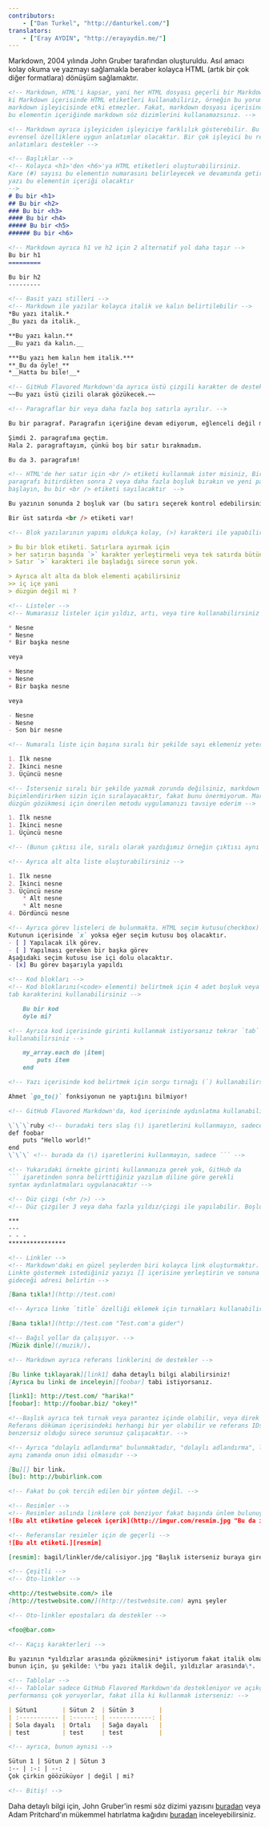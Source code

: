```yaml
---
contributors:
    - ["Dan Turkel", "http://danturkel.com/"]
translators:
    - ["Eray AYDIN", "http://erayaydin.me/"]
---
```


Markdown, 2004 yılında John Gruber tarafından oluşturuldu. Asıl amacı kolay okuma ve yazmayı sağlamakla beraber kolayca HTML (artık bir çok diğer formatlara) dönüşüm sağlamaktır.


```md
<!-- Markdown, HTML'i kapsar, yani her HTML dosyası geçerli bir Markdown dosyasıdır, bu demektir
ki Markdown içerisinde HTML etiketleri kullanabiliriz, örneğin bu yorum elementi, ve
markdown işleyicisinde etki etmezler. Fakat, markdown dosyası içerisinde HTML elementi oluşturursanız,
bu elementin içeriğinde markdown söz dizimlerini kullanamazsınız. -->

<!-- Markdown ayrıca işleyiciden işleyiciye farklılık gösterebilir. Bu rehberde
evrensel özelliklere uygun anlatımlar olacaktır. Bir çok işleyici bu rehberdeki
anlatımları destekler -->

<!-- Başlıklar -->
<!-- Kolayca <h1>'den <h6>'ya HTML etiketleri oluşturabilirsiniz.
Kare (#) sayısı bu elementin numarasını belirleyecek ve devamında getirdiğiniz
yazı bu elementin içeriği olacaktır
-->
# Bu bir <h1>
## Bu bir <h2>
### Bu bir <h3>
#### Bu bir <h4>
##### Bu bir <h5>
###### Bu bir <h6>

<!-- Markdown ayrıca h1 ve h2 için 2 alternatif yol daha taşır -->
Bu bir h1
=========

Bu bir h2
---------

<!-- Basit yazı stilleri -->
<!-- Markdown ile yazılar kolayca italik ve kalın belirtilebilir -->
*Bu yazı italik.*
_Bu yazı da italik._

**Bu yazı kalın.**
__Bu yazı da kalın.__

***Bu yazı hem kalın hem italik.***
**_Bu da öyle!_**
*__Hatta bu bile!__*

<!-- GitHub Flavored Markdown'da ayrıca üstü çizgili karakter de desteklenir: -->
~~Bu yazı üstü çizili olarak gözükecek.~~

<!-- Paragraflar bir veya daha fazla boş satırla ayrılır. -->

Bu bir paragraf. Paragrafın içeriğine devam ediyorum, eğlenceli değil mi?

Şimdi 2. paragrafıma geçtim.
Hala 2. paragraftayım, çünkü boş bir satır bırakmadım.

Bu da 3. paragrafım!

<!-- HTML'de her satır için <br /> etiketi kullanmak ister misiniz, Bir
paragrafı bitirdikten sonra 2 veya daha fazla boşluk bırakın ve yeni paragrafa
başlayın, bu bir <br /> etiketi sayılacaktır  -->

Bu yazının sonunda 2 boşluk var (bu satırı seçerek kontrol edebilirsiniz).  

Bir üst satırda <br /> etiketi var!

<!-- Blok yazılarının yapımı oldukça kolay, (>) karakteri ile yapabilirsiniz  -->

> Bu bir blok etiketi. Satırlara ayırmak için
> her satırın başında `>` karakter yerleştirmeli veya tek satırda bütün içeriği yazabilirsiniz.
> Satır `>` karakteri ile başladığı sürece sorun yok. 

> Ayrıca alt alta da blok elementi açabilirsiniz
>> iç içe yani
> düzgün değil mi ?

<!-- Listeler -->
<!-- Numarasız listeler için yıldız, artı, veya tire kullanabilirsiniz -->

* Nesne
* Nesne
* Bir başka nesne

veya

+ Nesne
+ Nesne
+ Bir başka nesne

veya

- Nesne
- Nesne
- Son bir nesne

<!-- Numaralı liste için başına sıralı bir şekilde sayı eklemeniz yeterli -->

1. İlk nesne
2. İkinci nesne
3. Üçüncü nesne

<!-- İsterseniz sıralı bir şekilde yazmak zorunda değilsiniz, markdown
biçimlendirirken sizin için sıralayacaktır, fakat bunu önermiyorum. Markdown dosyasının
düzgün gözükmesi için önerilen metodu uygulamanızı tavsiye ederim -->

1. İlk nesne
1. İkinci nesne
1. Üçüncü nesne

<!-- (Bunun çıktısı ile, sıralı olarak yazdığımız örneğin çıktısı aynı olacaktır) -->

<!-- Ayrıca alt alta liste oluşturabilirsiniz -->

1. İlk nesne
2. İkinci nesne
3. Üçüncü nesne
    * Alt nesne
    * Alt nesne
4. Dördüncü nesne

<!-- Ayrıca görev listeleri de bulunmakta. HTML seçim kutusu(checkbox) oluşturacaktır. -->
Kutunun içerisinde `x` yoksa eğer seçim kutusu boş olacaktır.
- [ ] Yapılacak ilk görev.
- [ ] Yapılması gereken bir başka görev
Aşağıdaki seçim kutusu ise içi dolu olacaktır.
- [x] Bu görev başarıyla yapıldı

<!-- Kod blokları -->
<!-- Kod bloklarını(<code> elementi) belirtmek için 4 adet boşluk veya bir
tab karakterini kullanabilirsiniz -->

    Bu bir kod
    öyle mi?

<!-- Ayrıca kod içerisinde girinti kullanmak istiyorsanız tekrar `tab` veya `4 boşluk`
kullanabilirsiniz -->

    my_array.each do |item|
        puts item
    end

<!-- Yazı içerisinde kod belirtmek için sorgu tırnağı (`) kullanabilirsiniz -->

Ahmet `go_to()` fonksiyonun ne yaptığını bilmiyor!

<!-- GitHub Flavored Markdown'da, kod içerisinde aydınlatma kullanabilirsiniz -->

\`\`\`ruby <!-- buradaki ters slaş (\) işaretlerini kullanmayın, sadece ```ruby ! -->
def foobar
    puts "Hello world!"
end
\`\`\` <!-- burada da (\) işaretlerini kullanmayın, sadece ``` -->

<!-- Yukarıdaki örnekte girinti kullanmanıza gerek yok, GitHub da 
``` işaretinden sonra belirttiğiniz yazılım diline göre gerekli
syntax aydınlatmaları uygulanacaktır -->

<!-- Düz çizgi (<hr />) -->
<!-- Düz çizgiler 3 veya daha fazla yıldız/çizgi ile yapılabilir. Boşluklar önemsiz. -->

***
---
- - -
****************

<!-- Linkler -->
<!-- Markdown'daki en güzel şeylerden biri kolayca link oluşturmaktır. 
Linkte göstermek istediğiniz yazıyı [] içerisine yerleştirin ve sonuna parantezler içerisinde ()
gideceği adresi belirtin -->

[Bana tıkla!](http://test.com)

<!-- Ayrıca linke `title` özelliği eklemek için tırnakları kullanabilirsiniz -->

[Bana tıkla!](http://test.com "Test.com'a gider")

<!-- Bağıl yollar da çalışıyor. -->
[Müzik dinle](/muzik/).

<!-- Markdown ayrıca referans linklerini de destekler -->

[Bu linke tıklayarak][link1] daha detaylı bilgi alabilirsiniz!
[Ayrıca bu linki de inceleyin][foobar] tabi istiyorsanız.

[link1]: http://test.com/ "harika!"
[foobar]: http://foobar.biz/ "okey!"

<!--Başlık ayrıca tek tırnak veya parantez içinde olabilir, veya direk yazılabilir.
Referans döküman içerisindeki herhangi bir yer olabilir ve referans IDsi 
benzersiz olduğu sürece sorunsuz çalışacaktır. -->

<!-- Ayrıca "dolaylı adlandırma" bulunmaktadır, "dolaylı adlandırma", linkin yazısının
aynı zamanda onun idsi olmasıdır -->

[Bu][] bir link.
[bu]: http://bubirlink.com

<!-- Fakat bu çok tercih edilen bir yöntem değil. -->

<!-- Resimler -->
<!-- Resimler aslında linklere çok benziyor fakat başında ünlem bulunuyor! -->
![Bu alt etiketine gelecek içerik](http://imgur.com/resmim.jpg "Bu da isteğe bağlı olan bir başlık")

<!-- Referanslar resimler için de geçerli -->
![Bu alt etiketi.][resmim]

[resmim]: bagil/linkler/de/calisiyor.jpg "Başlık isterseniz buraya girebilirsiniz"

<!-- Çeşitli -->
<!-- Oto-linkler -->

<http://testwebsite.com/> ile
[http://testwebsite.com/](http://testwebsite.com) aynı şeyler

<!-- Oto-linkler epostaları da destekler -->

<foo@bar.com>

<!-- Kaçış karakterleri -->

Bu yazının *yıldızlar arasında gözükmesini* istiyorum fakat italik olmamasını istiyorum,
bunun için, şu şekilde: \*bu yazı italik değil, yıldızlar arasında\*.

<!-- Tablolar -->
<!-- Tablolar sadece GitHub Flavored Markdown'da destekleniyor ve açıkçası
performansı çok yoruyorlar, fakat illa ki kullanmak isterseniz: -->

| Sütun1       | Sütun 2  | Sütün 3       |
| :----------- | :------: | ------------: |
| Sola dayalı  | Ortalı   | Sağa dayalı   |
| test         | test     | test          |

<!-- ayrıca, bunun aynısı -->

Sütun 1 | Sütun 2 | Sütun 3
:-- | :-: | --:
Çok çirkin göözüküyor | değil | mi?

<!-- Bitiş! -->

```

Daha detaylı bilgi için, John Gruber'in resmi söz dizimi yazısını [buradan](http://daringfireball.net/projects/markdown/syntax) veya Adam Pritchard'ın mükemmel hatırlatma kağıdını [buradan](https://github.com/adam-p/markdown-here/wiki/Markdown-Cheatsheet) inceleyebilirsiniz.
